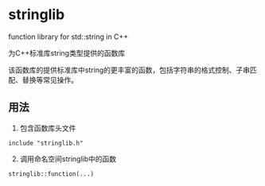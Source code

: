 stringlib
=========

function library for std::string in C++ 

为C++标准库string类型提供的函数库


该函数库的提供标准库中string的更丰富的函数，包括字符串的格式控制、子串匹配、替换等常见操作。


## 用法
1. 包含函数库头文件

<code>include "stringlib.h"</code>

2. 调用命名空间stringlib中的函数

<code>stringlib::function(...)</code>
